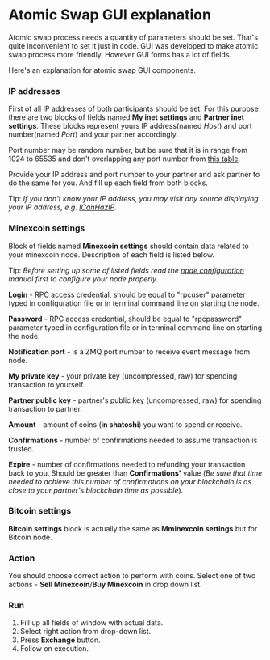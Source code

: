 # Atomic Swap GUI explanation

Atomic swap process needs a quantity of parameters should be set. That's quite inconvenient to set it just in code. GUI was developed to make atomic swap process more friendly. However GUI forms has a lot of fields.

Here's an explanation for atomic swap GUI components.

### IP addresses

First of all IP addresses of both participants should be set. For this purpose there are two blocks of fields named **My inet settings** and **Partner inet settings**. These blocks represent yours IP address(named *Host*) and port number(named *Port*) and your partner accordingly.

Port number may be random number, but be sure that it is in range from 1024 to 65535 and don't overlapping any port number from [this table](https://en.wikipedia.org/wiki/List_of_TCP_and_UDP_port_numbers).

Provide your IP address and port number to your partner and ask partner to do the same for you. And fill up each field from both blocks.

Tip: *If you don't know your IP address, you may visit any source displaying your IP address, e.g. [ICanHazIP](http://icanhazip.com/)*.

### Minexcoin settings

Block of fields named **Minexcoin settings** should contain data related to your minexcoin node. Description of each field is listed below.

Tip: *Before setting up some of listed fields read the [node configuration](Node-conf.md) manual first to configure your node properly*.

**Login** - RPC access credential, should be equal to "rpcuser" parameter typed in configuration file or in terminal command line on starting the node.

**Password** - RPC access credential, should be equal to "rpcpassword" parameter typed in configuration file or in terminal command line on starting the node.

**Notification port** - is a ZMQ port number to receive event message from node.

**My private key** - your private key (uncompressed, raw) for spending transaction to yourself.

**Partner public key** - partner's public key (uncompressed, raw) for spending transaction to partner.

**Amount** - amount of coins (**in shatoshi**) you want to spend or receive.

**Confirmations** - number of confirmations needed to assume transaction is trusted.

**Expire** - number of confirmations needed to refunding your transaction back to you. Should be greater than **Confirmations'** value (*Be sure that time needed to achieve this number of confirmations on your blockchain is as close to your partner's blockchain time as possible*).

### Bitcoin settings

**Bitcoin settings** block is actually the same as **Mminexcoin settings** but for Bitcoin node.

### Action

You should choose correct action to perform with coins. Select one of two actions - **Sell Minexcoin**/**Buy Minexcoin** in drop down list.

### Run

1. Fill up all fields of window with actual data.
2. Select right action from drop-down list.
3. Press **Exchange** button.
4. Follow on execution.